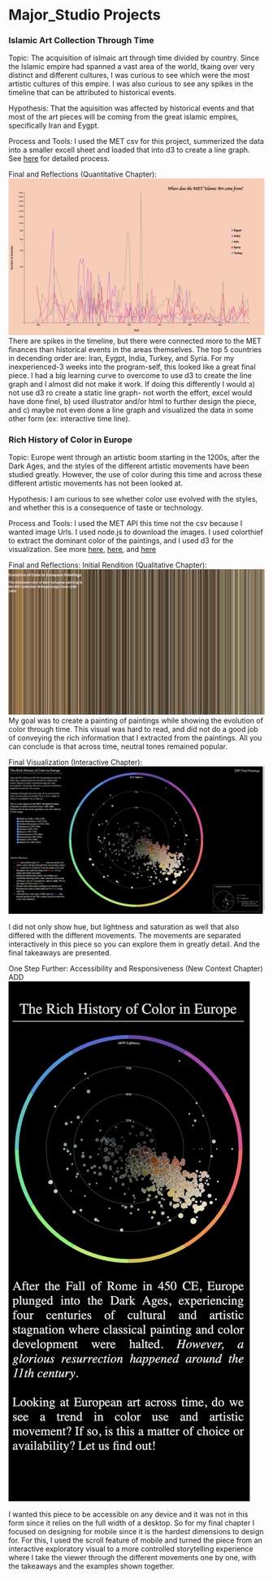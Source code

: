 # Major_Studio Projects

### Islamic Art Collection Through Time

Topic:
The acquisition of islmaic art through time divided by country. Since the Islamic empire had spanned a vast area of the world, tkaing over very distinct and different cultures, I was curious to see which were the most artistic cultures of this empire. I was also curious to see any spikes in the timeline that can be attributed to historical events.

Hypothesis:
That the aquisition was affected by historical events and that most of the art pieces will be coming from the great islamic empires, specifically Iran and Eygpt.

Process and Tools:
I used the MET csv for this project, summerized the data into a smaller excell sheet and loaded that into d3 to create a line graph. See [here](https://github.com/nourzein/Major-Studio1/tree/master/Quantitative) for detailed process.

Final and Reflections (Quantitative Chapter):
![final_image](https://github.com/nourzein/Major-Studio1/blob/master/Quantitative/final_quant_project.png)
There are spikes in the timeline, but there were connected more to the MET finances than historical events in the areas themselves. The top 5 countries in decending order are: Iran, Eygpt, India, Turkey, and Syria.
For my inexperienced-3 weeks into the program-self, this looked like a great final piece. I had a big learning curve to overcome to use d3 to create the line graph and I almost did not make it work.
If doing this differently I would a) not use d3 ro create a static line graph- not worth the effort, excel would have done finel, b) used illustrator and/or html to further design the piece, and c) maybe not even done a line graph and visualized the data in some other form (ex: interactive time line).

### Rich History of Color in Europe

Topic:
Europe went through an artistic boom starting in the 1200s, after the Dark Ages, and the styles of the different artistic movements have been studied greatly.
However, the use of color during this time and across these different artistic movements has not been looked at.

Hypothesis:
I am curious to see whether color use evolved with the styles, and whether this is a consequence of taste or technology.

Process and Tools:
I used the MET API this time not the csv because I wanted image Urls. I used node.js to download the images. I used colorthief to extract the dominant color of the paintings, and I used d3 for the visualization. See more [here](https://github.com/nourzein/Major-Studio1/tree/master/Qualitative), [here](https://github.com/nourzein/Major-Studio1/tree/master/interactive), and [here](https://github.com/nourzein/Major-Studio1/tree/master/mobile)

Final and Reflections:
Initial Rendition (Qualitative Chapter):
![initial_one](https://github.com/nourzein/Major-Studio1/blob/master/Qualitative/final_qualy.png)
My goal was to create a painting of paintings while showing the evolution of color through time.
This visual was hard to read, and did not do a good job of conveying the rich information that I extracted from the paintings. All you can conclude is that across time, neutral tones remained popular.

Final Visualization (Interactive Chapter):
[![interactive_final](https://github.com/nourzein/Major-Studio1/blob/master/interactive/final_interactive.png)](https://vimeo.com/379102257)

I did not only show hue, but lightness and saturation as well that also differed with the different movements.
The movements are separated interactively in this piece so you can explore them in greatly detail.
And the final takeaways are presented.

One Step Further: Accessibility and Responsiveness (New Context Chapter) ADD
[![mobile_final](https://github.com/nourzein/Major-Studio1/blob/master/mobile/mobile.png)](https://vimeo.com/user106195632/review/379106545/72b0ccc24f)

I wanted this piece to be accessible on any device and it was not in this form since it relies on the full width of a desktop. So for my final chapter I focused on designing for mobile since it is the hardest dimensions to design for.
For this, I used the scroll feature of mobile and turned the piece from an interactive exploratory visual to a more controlled storytelling experience where I take the viewer through the different movements one by one, with the takeaways and the examples shown together.
